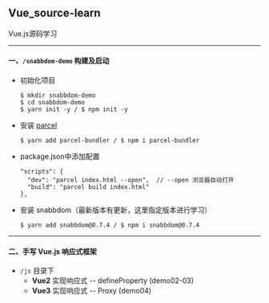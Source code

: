 ## Vue_source-learn

Vue.js源码学习

----



#### 一、`/snabbdom-demo` 构建及启动

- 初始化项目
  
  ```
  $ mkdir snabbdom-demo
  $ cd snabbdom-demo
  $ yarn init -y / $ npm init -y
  ```

- 安装 [parcel](https://parceljs.org/)

  ```
  $ yarn add parcel-bundler / $ npm i parcel-bundler
  ```

- package.json中添加配置

  ```
  "scripts": {
    "dev": "parcel index.html --open",  // --open 浏览器自动打开
    "build": "parcel build index.html"
  },
  ```

- 安装 snabbdom（最新版本有更新，这里指定版本进行学习）

  ```
  $ yarn add snabbdom@0.7.4 / $ npm i snabbdom@0.7.4
  ```

------

#### 二、手写 Vue.js 响应式框架

- `/js` 目录下
  - **Vue2** 实现响应式 -- defineProperty (demo02-03)
  - **Vue3** 实现响应式 -- Proxy (demo04)

